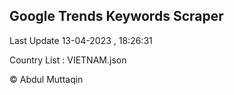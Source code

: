 

## Google Trends Keywords Scraper 
 
Last Update 13-04-2023 , 18:26:31

Country List :
VIETNAM.json



© Abdul Muttaqin 
